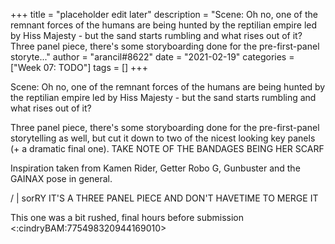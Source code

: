 +++
title = "placeholder edit later"
description = "Scene: Oh no, one of the remnant forces of the humans are being hunted by the reptilian empire led by Hiss Majesty - but the sand starts rumbling and what rises out of it?  Three panel piece, there's some storyboarding done for the pre-first-panel storyte..."
author = "arancil#8622"
date = "2021-02-19"
categories = ["Week 07: TODO"]
tags = []
+++

Scene: Oh no, one of the remnant forces of the humans are being hunted by the reptilian empire led by Hiss Majesty - but the sand starts rumbling and what rises out of it?

Three panel piece, there's some storyboarding done for the pre-first-panel storytelling as well, but cut it down to two of the nicest looking key panels (+ a dramatic final one). TAKE NOTE OF THE BANDAGES BEING HER SCARF

Inspiration taken from Kamen Rider, Getter Robo G, Gunbuster and the GAINAX pose in general.

/ | 
sorRY IT'S A THREE PANEL PIECE AND DON'T HAVETIME TO MERGE IT

This one was a bit rushed, final hours before submission <:cindryBAM:775498320944169010>
